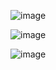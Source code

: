 ![image](https://github.com/user-attachments/assets/dd1b7acc-93bc-4137-a09f-50ec8e4fc063)

![image](https://github.com/user-attachments/assets/6a2fa82a-9e59-4632-b4a4-be3f6dfa8edd)

![image](https://github.com/user-attachments/assets/cbae08a1-6501-409f-aba7-55bddcae6851)

